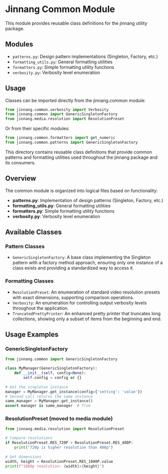 # Jinnang Common Module

This module provides reusable class definitions for the jinnang utility package.

## Modules

- `patterns.py`: Design pattern implementations (Singleton, Factory, etc.)
- `formatting_utils.py`: General formatting utilities
- `formatters.py`: Simple formatting utility functions
- `verbosity.py`: Verbosity level enumeration

## Usage

Classes can be imported directly from the jinnang.common module:

```python
from jinnang.common.verbosity import Verbosity
from jinnang.common import GenericSingletonFactory
from jinnang.media.resolution import ResolutionPreset
```

Or from their specific modules:

```python
from jinnang.common.formatters import get_numeric
from jinnang.common.patterns import GenericSingletonFactory
```

This directory contains reusable class definitions that provide common patterns and formatting utilities used throughout the jinnang package and its consumers.

## Overview

The common module is organized into logical files based on functionality:

- **patterns.py**: Implementation of design patterns (Singleton, Factory, etc.)
- **formatting_utils.py**: General formatting utilities
- **formatters.py**: Simple formatting utility functions
- **verbosity.py**: Verbosity level enumeration

## Available Classes

### Pattern Classes

- `GenericSingletonFactory`: A base class implementing the Singleton pattern with a factory method approach, ensuring only one instance of a class exists and providing a standardized way to access it.

### Formatting Classes

- `ResolutionPreset`: An enumeration of standard video resolution presets with exact dimensions, supporting comparison operations.
- `Verbosity`: An enumeration for controlling output verbosity levels throughout the application.
- `TruncatedPrettyPrinter`: An enhanced pretty printer that truncates long collections, showing only a subset of items from the beginning and end.

## Usage Examples

### GenericSingletonFactory

```python
from jinnang.common import GenericSingletonFactory

class MyManager(GenericSingletonFactory):
    def __init__(self, config=None):
        self.config = config or {}
        
# Get the singleton instance
manager = MyManager.get_instance(config={'setting': 'value'})
# Second call returns the same instance
same_manager = MyManager.get_instance()
assert manager is same_manager  # True
```

### ResolutionPreset (moved to media module)

```python
from jinnang.media.resolution import ResolutionPreset

# Compare resolutions
if ResolutionPreset.RES_720P > ResolutionPreset.RES_480P:
    print("720p is higher resolution than 480p")
    
# Get dimensions
width, height = ResolutionPreset.RES_1080P.value
print(f"1080p resolution: {width}x{height}")
```